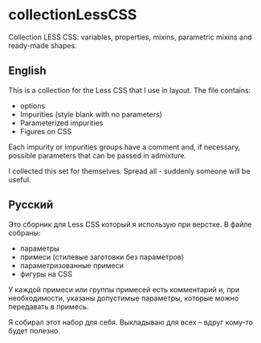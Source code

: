 # collectionLessCSS
Collection LESS CSS: variables, properties, mixins, parametric mixins and ready-made shapes.

## English
This is a collection for the Less CSS that I use in layout.
The file contains:
- options
- Impurities (style blank with no parameters)
- Parameterized impurities
- Figures on CSS

Each impurity or impurities groups have a comment and, if necessary, possible parameters that can be passed in admixture.

I collected this set for themselves. Spread all - suddenly someone will be useful.

## Русский
Это сборник для Less CSS который я использую при верстке.
В файле собраны:
- параметры
- примеси (стилевые заготовки без параметров)
- параметризованные примеси
- фигуры на CSS

У каждой примеси или группы примесей есть комментарий и, при необходимости, указаны допустимые параметры, которые можно передавать в примесь.

Я собирал этот набор для себя. Выкладываю для всех – вдруг кому-то будет полезно. 
